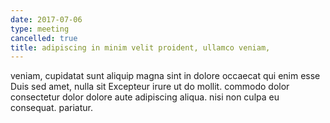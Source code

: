 ```yaml
---
date: 2017-07-06
type: meeting
cancelled: true
title: adipiscing in minim velit proident, ullamco veniam,
---
```

veniam, cupidatat sunt aliquip magna sint in dolore occaecat qui enim esse Duis sed amet, nulla sit Excepteur irure ut do mollit. commodo dolor consectetur dolor dolore aute adipiscing aliqua. nisi non culpa eu consequat. pariatur.